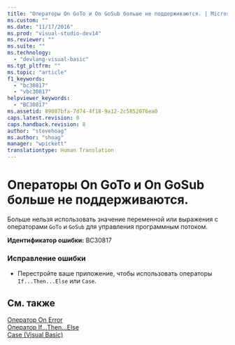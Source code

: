 ```yaml
---
title: "Операторы On GoTo и On GoSub больше не поддерживаются. | Microsoft Docs"
ms.custom: ""
ms.date: "11/17/2016"
ms.prod: "visual-studio-dev14"
ms.reviewer: ""
ms.suite: ""
ms.technology: 
  - "devlang-visual-basic"
ms.tgt_pltfrm: ""
ms.topic: "article"
f1_keywords: 
  - "bc30817"
  - "vbc30817"
helpviewer_keywords: 
  - "BC30817"
ms.assetid: 89087bfa-7d74-4f18-9a12-2c5852076ea0
caps.latest.revision: 8
caps.handback.revision: 8
author: "stevehoag"
ms.author: "shoag"
manager: "wpickett"
translationtype: Human Translation
---
```

# Операторы On GoTo и On GoSub больше не поддерживаются.
Больше нельзя использовать значение переменной или выражения с операторами `GoTo` и `GoSub` для управления программным потоком.  
  
 **Идентификатор ошибки:** BC30817  
  
### Исправление ошибки  
  
-   Перестройте ваше приложение, чтобы использовать операторы `If...Then...Else` или `Case`.  
  
## См. также  
 [Оператор On Error](../../visual-basic/language-reference/statements/on-error-statement.md)   
 [Оператор If...Then...Else](../../visual-basic/language-reference/statements/if-then-else-statement.md)   
 [Case \(Visual Basic\)](http://msdn.microsoft.com/ru-ru/a14efce6-5057-4b7d-8afd-056dd4abdcee)